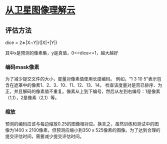 # [从卫星图像理解云](https://www.kaggle.com/c/understanding_cloud_organization/overview)
## 评估方法

dice = 2∗|X∩Y|/(|X|+|Y|)

其中x是预测的像素集，y是真值，0<=dice<=1，越大越好

### 编码mask像素
为了减少提交文件的大小，度量对像素值使用长度编码。
例如，“1 3 10 5”表示包含在遮罩中的像素1、2、3、10、11、12、13、14。
检查该度量对是否已排序、为正，并且解码的像素值不重复。像素从上到下编号，然后从左到右编号：1是像素（1,1），2是像素（2,1）等。
### 缩放

预测的编码应该与每边缩放0.25的图像相对应。换言之，虽然训练和测试中的图像为1400 x 2100像素，但预测应缩小到350 x 525像素的图像。为了达到合理的提交评估时间，需要减少提交评估时间。